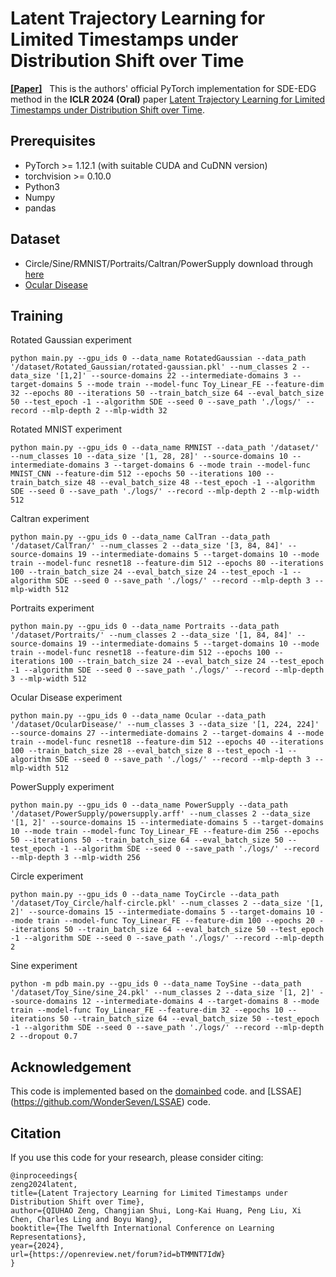 # Latent Trajectory Learning for Limited Timestamps under Distribution Shift over Time

[__[Paper]__](https://openreview.net/pdf?id=bTMMNT7IdW) 
&nbsp; 
This is the authors' official PyTorch implementation for SDE-EDG method in the **ICLR 2024 (Oral)** paper [Latent Trajectory Learning for Limited Timestamps under Distribution Shift over Time](https://openreview.net/pdf?id=bTMMNT7IdW).


## Prerequisites
- PyTorch >= 1.12.1 (with suitable CUDA and CuDNN version)
- torchvision >= 0.10.0
- Python3
- Numpy
- pandas

## Dataset
- Circle/Sine/RMNIST/Portraits/Caltran/PowerSupply download through [here](https://github.com/WonderSeven/LSSAE?tab=readme-ov-file)
- [Ocular Disease](https://www.kaggle.com/datasets/andrewmvd/ocular-disease-recognition-odir5k/data)

## Training
Rotated Gaussian experiment
```
python main.py --gpu_ids 0 --data_name RotatedGaussian --data_path '/dataset/Rotated_Gaussian/rotated-gaussian.pkl' --num_classes 2 --data_size '[1,2]' --source-domains 22 --intermediate-domains 3 --target-domains 5 --mode train --model-func Toy_Linear_FE --feature-dim 32 --epochs 80 --iterations 50 --train_batch_size 64 --eval_batch_size 50 --test_epoch -1 --algorithm SDE --seed 0 --save_path './logs/' --record --mlp-depth 2 --mlp-width 32
```

Rotated MNIST experiment
```
python main.py --gpu_ids 0 --data_name RMNIST --data_path '/dataset/' --num_classes 10 --data_size '[1, 28, 28]' --source-domains 10 --intermediate-domains 3 --target-domains 6 --mode train --model-func MNIST_CNN --feature-dim 512 --epochs 50 --iterations 100 --train_batch_size 48 --eval_batch_size 48 --test_epoch -1 --algorithm SDE --seed 0 --save_path './logs/' --record --mlp-depth 2 --mlp-width 512
```

Caltran experiment
```
python main.py --gpu_ids 0 --data_name CalTran --data_path '/dataset/CalTran/' --num_classes 2 --data_size '[3, 84, 84]' --source-domains 19 --intermediate-domains 5 --target-domains 10 --mode train --model-func resnet18 --feature-dim 512 --epochs 80 --iterations 100 --train_batch_size 24 --eval_batch_size 24 --test_epoch -1 --algorithm SDE --seed 0 --save_path './logs/' --record --mlp-depth 3 --mlp-width 512
```

Portraits experiment
```
python main.py --gpu_ids 0 --data_name Portraits --data_path '/dataset/Portraits/' --num_classes 2 --data_size '[1, 84, 84]' --source-domains 19 --intermediate-domains 5 --target-domains 10 --mode train --model-func resnet18 --feature-dim 512 --epochs 100 --iterations 100 --train_batch_size 24 --eval_batch_size 24 --test_epoch -1 --algorithm SDE --seed 0 --save_path './logs/' --record --mlp-depth 3 --mlp-width 512
```

Ocular Disease experiment
```
python main.py --gpu_ids 0 --data_name Ocular --data_path '/dataset/OcularDisease/' --num_classes 3 --data_size '[1, 224, 224]' --source-domains 27 --intermediate-domains 2 --target-domains 4 --mode train --model-func resnet18 --feature-dim 512 --epochs 40 --iterations 100 --train_batch_size 28 --eval_batch_size 8 --test_epoch -1 --algorithm SDE --seed 0 --save_path './logs/' --record --mlp-depth 3 --mlp-width 512
```

PowerSupply experiment
```
python main.py --gpu_ids 0 --data_name PowerSupply --data_path '/dataset/PowerSupply/powersupply.arff' --num_classes 2 --data_size '[1, 2]' --source-domains 15 --intermediate-domains 5 --target-domains 10 --mode train --model-func Toy_Linear_FE --feature-dim 256 --epochs 50 --iterations 50 --train_batch_size 64 --eval_batch_size 50 --test_epoch -1 --algorithm SDE --seed 0 --save_path './logs/' --record --mlp-depth 3 --mlp-width 256
```

Circle experiment
```
python main.py --gpu_ids 0 --data_name ToyCircle --data_path '/dataset/Toy_Circle/half-circle.pkl' --num_classes 2 --data_size '[1, 2]' --source-domains 15 --intermediate-domains 5 --target-domains 10 --mode train --model-func Toy_Linear_FE --feature-dim 100 --epochs 20 --iterations 50 --train_batch_size 64 --eval_batch_size 50 --test_epoch -1 --algorithm SDE --seed 0 --save_path './logs/' --record --mlp-depth 2
```

Sine experiment
```
python -m pdb main.py --gpu_ids 0 --data_name ToySine --data_path '/dataset/Toy_Sine/sine_24.pkl' --num_classes 2 --data_size '[1, 2]' --source-domains 12 --intermediate-domains 4 --target-domains 8 --mode train --model-func Toy_Linear_FE --feature-dim 32 --epochs 10 --iterations 50 --train_batch_size 64 --eval_batch_size 50 --test_epoch -1 --algorithm SDE --seed 0 --save_path './logs/' --record --mlp-depth 2 --dropout 0.7
```


## Acknowledgement
This code is implemented based on the [domainbed](https://github.com/facebookresearch/DomainBed) code. and [LSSAE] (https://github.com/WonderSeven/LSSAE) code.

## Citation
If you use this code for your research, please consider citing:
```
@inproceedings{
zeng2024latent,
title={Latent Trajectory Learning for Limited Timestamps under Distribution Shift over Time},
author={QIUHAO Zeng, Changjian Shui, Long-Kai Huang, Peng Liu, Xi Chen, Charles Ling and Boyu Wang},
booktitle={The Twelfth International Conference on Learning Representations},
year={2024},
url={https://openreview.net/forum?id=bTMMNT7IdW}
}
```